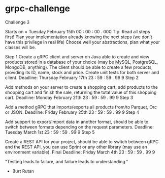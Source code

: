 # grpc-challenge

Challenge 3

Starts on = Tuesday February 15th 00 : 00 : 00 . 000 Tip: Read all steps first! Plan your implementation already knowing
the next steps (we don’t have this privilege in real life)
Choose well your abstractions, plan what your classes will be.

Step 1 Create a gRPC client and server on Java able to create and view products stored in a database of your choice (may
be MySQL, PostgreSQL, MongoDB, anything). The client should be able to create a few products, providing its ID, name,
stock and price. Create unit tests for both server and client. Deadline: Thursday February 17th 23 : 59 : 59 . 99 9 Step
2

Add methods on your server to create a shopping cart, add products to the shopping cart and finish the sale, returning
the total value of this shopping cart. Deadline: Monday February 21th 23 : 59 : 59 . 99 9 Step 3

Add a method gRPC that imports/exports all products from/to Parquet, Orc or JSON. Deadline: Friday February 25th 23 :
59 : 59 . 99 9 Step 4

Add support to export/import data in another format, should be able to switch between formats depending on the request
parameters. Deadline: Tuesday March 1st 23 : 59 : 59 . 99 9 Step 5

Create a REST API for your project, should be able to switch between gRPC and the REST API, you can use Sprint or any
other library (may use an environment variable). Final Deadline: Friday March 4th 23 : 59 : 59 . 99 9

"Testing leads to failure, and failure leads to understanding."

- Burt Rutan
